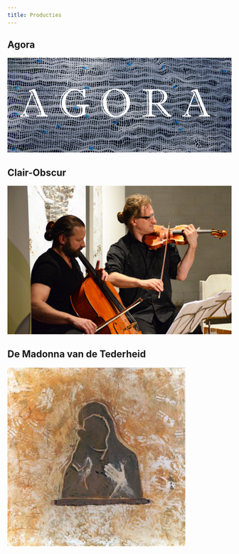 ```yaml
---
title: Producties
---
```



## Agora
[<img src="./Agora/Agora.jpg" >](./Agora/)
## Clair-Obscur
[<img src="./ClairObscur/Muzikanten.JPG" >](./ClairObscur/)

## De Madonna van de Tederheid
[<img src="./DeGeleMadonna/gelemadonna.jpg" >](./DeGeleMadonna/)

